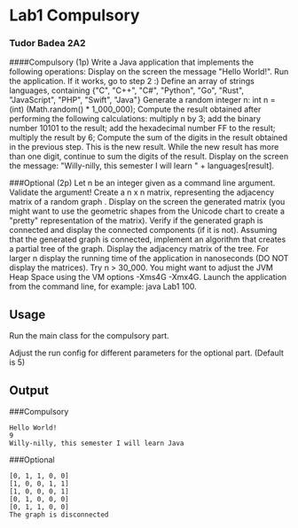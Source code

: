 # Lab1 Compulsory

### Tudor Badea 2A2


####Compulsory (1p)
Write a Java application that implements the following operations:
Display on the screen the message "Hello World!". Run the application. If it works, go to step 2 :)
Define an array of strings languages, containing {"C", "C++", "C#", "Python", "Go", "Rust", "JavaScript", "PHP", "Swift", "Java"}
Generate a random integer n: int n = (int) (Math.random() * 1_000_000);
Compute the result obtained after performing the following calculations:
multiply n by 3;
add the binary number 10101 to the result;
add the hexadecimal number FF to the result;
multiply the result by 6;
Compute the sum of the digits in the result obtained in the previous step. This is the new result. While the new result has more than one digit, continue to sum the digits of the result.
Display on the screen the message: "Willy-nilly, this semester I will learn " + languages[result].

###Optional (2p)
Let n be an integer given as a command line argument. Validate the argument!
Create a n x n matrix, representing the adjacency matrix of a random graph .
Display on the screen the generated matrix (you might want to use the geometric shapes from the Unicode chart to create a "pretty" representation of the matrix).
Verify if the generated graph is connected and display the connected components (if it is not).
Assuming that the generated graph is connected, implement an algorithm that creates a partial tree of the graph. Display the adjacency matrix of the tree.
For larger n display the running time of the application in nanoseconds (DO NOT display the matrices). Try n > 30_000. You might want to adjust the JVM Heap Space using the VM options -Xms4G -Xmx4G.
Launch the application from the command line, for example: java Lab1 100.

## Usage

Run the main class for the compulsory part. 

Adjust the run config for different parameters for the optional part. (Default is 5)

## Output
###Compulsory
```
Hello World!
9
Willy-nilly, this semester I will learn Java
```
###Optional
```
[0, 1, 1, 0, 0]
[1, 0, 0, 1, 1]
[1, 0, 0, 0, 1]
[0, 1, 0, 0, 0]
[0, 1, 1, 0, 0]
The graph is disconnected
```
